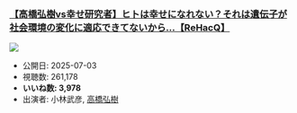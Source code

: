 ### [【高橋弘樹vs幸せ研究者】ヒトは幸せになれない？それは遺伝子が社会環境の変化に適応できてないから...【ReHacQ】](https://www.youtube.com/watch?v=uJkjl0Kh8dQ)
[![](https://img.youtube.com/vi/uJkjl0Kh8dQ/sddefault.jpg)](https://www.youtube.com/watch?v=uJkjl0Kh8dQ)
-   公開日: 2025-07-03
-   視聴数: 261,178
-   **いいね数: 3,978**
-   出演者: 小林武彦, [高橋弘樹](/rehacq_fan/people/高橋弘樹 "wikilink")
